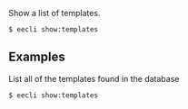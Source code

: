 Show a list of templates.

```
$ eecli show:templates
```



## Examples

List all of the templates found in the database

```
$ eecli show:templates
```